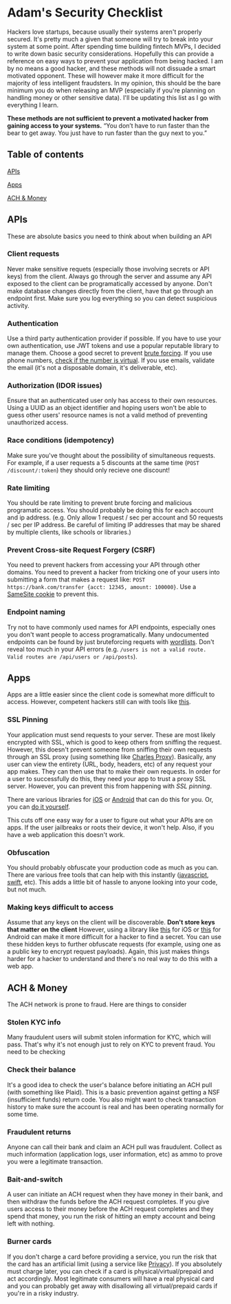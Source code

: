 # Adam's Security Checklist

Hackers love startups, because usually their systems aren't properly secured. It's pretty much a given that someone will try to break into your system at some point. After spending time building fintech MVPs, I decided to write down basic security considerations. Hopefully this can provide a reference on easy ways to prevent your application from being hacked. I am by no means a good hacker, and these methods will not dissuade a smart motivated opponent. These will however make it more difficult for the majority of less intelligent fraudsters. In my opinion, this should be the bare minimum you do when releasing an MVP (especially if you're planning on handling money or other sensitive data). I'll be updating this list as I go with everything I learn.

**These methods are not sufficient to prevent a motivated hacker from gaining access to your systems.** “You don’t have to run faster than the bear to get away. You just have to run faster than the guy next to you.”

## Table of contents
[APIs](#api)

[Apps](#app)

[ACH & Money](#ach)

<a name="api"/>

## APIs
These are absolute basics you need to think about when building an API

### Client requests
Never make sensitive requets (especially those involving secrets or API keys) from the client. Always go through the server and assume any API exposed to the client can be programatically accessed by anyone. Don't make database changes directly from the client, have that go through an endpoint first. Make sure you log everything so you can detect suspicious activity.

### Authentication
Use a third party authentication provider if possible. If you have to use your own authentication, use JWT tokens and use a popular reputable library to manage them. Choose a good secret to prevent [brute forcing](https://github.com/brendan-rius/c-jwt-cracker). If you use phone numbers, [check if the number is virtual](https://www.twilio.com/lookup). If you use emails, validate the email (it's not a disposable domain, it's deliverable, etc). 

### Authorization (IDOR issues)
Ensure that an authenticated user only has access to their own resources. Using a UUID as an object identifier and hoping users won't be able to guess other users' resource names is not a valid method of preventing unauthorized access.

### Race conditions (idempotency)
Make sure you've thought about the possibility of simultaneous requests. For example, if a user requests a 5 discounts at the same time (`POST /discount/:token`) they should only recieve one discount!

### Rate limiting
You should be rate limiting to prevent brute forcing and malicious programatic access. You should probably be doing this for each account and ip address. (e.g. Only allow 1 request / sec per account and 50 requests / sec per IP address. Be careful of limiting IP addresses that may be shared by multiple clients, like schools or libraries.)

### Prevent Cross-site Request Forgery (CSRF)
You need to prevent hackers from accessing your API through other domains. You need to prevent a hacker from tricking one of your users into submitting a form that makes a request like: `POST https://bank.com/transfer {acct: 12345, amount: 100000}`. Use a [SameSite cookie](https://portswigger.net/web-security/csrf/samesite-cookies) to prevent this.

### Endpoint naming
Try not to have commonly used names for API endpoints, especially ones you don't want people to access programatically. Many undocumented endpoints can be found by just bruteforcing requets with [wordlists](https://wordlists.assetnote.io/). Don't reveal too much in your API errors (e.g. `/users is not a valid route. Valid routes are /api/users or /api/posts`). 

<a name="app"/>

## Apps
Apps are a little easier since the client code is somewhat more difficult to access. However, competent hackers still can with tools like [this](https://rada.re/).

### SSL Pinning
Your application must send requests to your server. These are most likely encrypted with SSL, which is good to keep others from sniffing the request. However, this doesn't prevent someone from sniffing their own requests through an SSL proxy (using something like [Charles Proxy](https://www.charlesproxy.com/)). Basically, any user can view the entirety (URL, body, headers, etc) of any request your app makes. They can then use that to make their own requests. In order for a user to successfully do this, they need your app to trust a proxy SSL server. However, you can prevent this from happening with *SSL pinning*. 

There are various libraries for [iOS](https://github.com/datatheorem/TrustKit) or [Android](https://github.com/datatheorem/TrustKit-Android) that can do this for you. Or, you can [do it yourself](https://www.raywenderlich.com/1484288-preventing-man-in-the-middle-attacks-in-ios-with-ssl-pinning). 

This cuts off one easy way for a user to figure out what your APIs are on apps. If the user jailbreaks or roots their device, it won't help. Also, if you have a web application this doesn't work.

### Obfuscation
You should probably obfuscate your production code as much as you can. There are various free tools that can help with this instantly ([javascript](https://obfuscator.io/), [swift](https://github.com/rockbruno/swiftshield), etc). This adds a little bit of hassle to anyone looking into your code, but not much.

### Making keys difficult to access
Assume that any keys on the client will be discoverable. **Don't store keys that matter on the client** However, using a library like [this](https://github.com/orta/cocoapods-keys) for iOS or [this](https://github.com/nomtek/android-client-secrets) for Android can make it more difficult for a hacker to find a secret. You can use these hidden keys to further obfuscate requests (for example, using one as a public key to encrypt request payloads). Again, this just makes things harder for a hacker to understand and there's no real way to do this with a web app. 


<a name="ach"/>

## ACH & Money
The ACH network is prone to fraud. Here are things to consider

### Stolen KYC info
Many fraudulent users will submit stolen information for KYC, which will pass. That's why it's not enough just to rely on KYC to prevent fraud. You need to be checking 

### Check their balance
It's a good idea to check the user's balance before initiating an ACH pull (with something like Plaid). This is a basic prevention against getting a NSF (insufficient funds) return code. You also might want to check transaction history to make sure the account is real and has been operating normally for some time.

### Fraudulent returns
Anyone can call their bank and claim an ACH pull was fraudulent. Collect as much information (application logs, user information, etc) as ammo to prove you were a legitimate transaction.

### Bait-and-switch
A user can initiate an ACH request when they have money in their bank, and then withdraw the funds before the ACH request completes. If you give users access to their money before the ACH request completes and they spend that money, you run the risk of hitting an empty account and being left with nothing.

### Burner cards
If you don't charge a card before providing a service, you run the risk that the card has an artificial limit (using a service like [Privacy](http://privacy.com/)). If you absolutely must charge later, you can check if a card is physical/virtual/prepaid and act accordingly. Most legitimate consumers will have a real physical card and you can probably get away with disallowing all virtual/prepaid cards if you're in a risky industry. 

